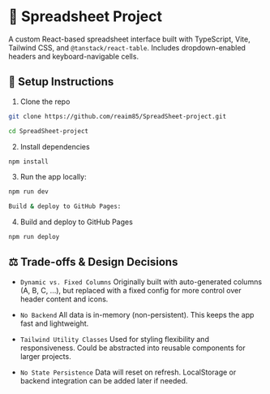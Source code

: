 # 🧮 Spreadsheet Project

A custom React-based spreadsheet interface built with TypeScript, Vite, Tailwind CSS, and `@tanstack/react-table`. Includes dropdown-enabled headers and keyboard-navigable cells.

## 🔧 Setup Instructions

1. Clone the repo

```bash
git clone https://github.com/reaim85/SpreadSheet-project.git

cd SpreadSheet-project
```

2. Install dependencies

```bash
npm install
```

3. Run the app locally:

```bash
npm run dev

Build & deploy to GitHub Pages:
```

4. Build and deploy to GitHub Pages

```bash
npm run deploy
```

## ⚖️ Trade-offs & Design Decisions

- `Dynamic vs. Fixed Columns`
  Originally built with auto-generated columns (A, B, C, ...), but replaced with a fixed config for more control over header content and icons.

- `No Backend`
  All data is in-memory (non-persistent). This keeps the app fast and lightweight.
- `Tailwind Utility Classes`
  Used for styling flexibility and responsiveness. Could be abstracted into reusable components for larger projects.

- `No State Persistence`
  Data will reset on refresh. LocalStorage or backend integration can be added later if needed.
